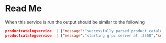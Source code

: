 # Read Me

When this service is run the output should be similar to the following

```json
productcatalogservice  | {"message":"successfully parsed product catalog json","severity":"info","timestamp":"2022-06-02T23:54:10.191283363Z"}
productcatalogservice  | {"message":"starting grpc server at :3550","severity":"info","timestamp":"2022-06-02T23:54:10.191849078Z"}
```
